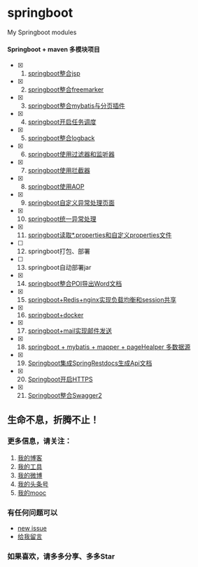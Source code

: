 # springboot
My Springboot modules

#### Springboot + maven 多模块项目

- [x] 1. [springboot整合jsp](https://github.com/zhangyd-c/springboot/tree/master/springboot-jsp)
- [x] 2. [springboot整合freemarker](https://github.com/zhangyd-c/springboot/tree/master/springboot-freemark)
- [x] 3. [springboot整合mybatis与分页插件](https://github.com/zhangyd-c/springboot/tree/master/springboot-mybatis)
- [x] 4. [springboot开启任务调度](https://github.com/zhangyd-c/springboot/tree/master/springboot-schedule)
- [x] 5. [springboot整合logback](https://github.com/zhangyd-c/springboot/tree/master/springboot-logback)
- [x] 6. [springboot使用过滤器和监听器](https://github.com/zhangyd-c/springboot/tree/master/springboot-servlet)
- [x] 7. [springboot使用拦截器](https://github.com/zhangyd-c/springboot/tree/master/springboot-interceptor)  
- [x] 8. [springboot使用AOP](https://github.com/zhangyd-c/springboot/tree/master/springboot-aop)
- [x] 9. [springboot自定义异常处理页面](https://github.com/zhangyd-c/springboot/tree/master/springboot-errorpage)
- [x] 10. [springboot统一异常处理](https://github.com/zhangyd-c/springboot/tree/master/springboot-exception)
- [x] 11. [springboot读取*.properties和自定义properties文件](https://github.com/zhangyd-c/springboot/tree/master/springboot-property)
- [ ] 12. springboot打包、部署
- [ ] 13. springboot自动部署jar
- [x] 14. [springboot整合POI导出Word文档](https://github.com/zhangyd-c/springboot/tree/master/springboot-poi)
- [x] 15. [springboot+Redis+nginx实现负载均衡和session共享](https://github.com/zhangyd-c/springboot/tree/master/springboot-session)
- [x] 16. [springboot+docker](https://github.com/zhangyd-c/springboot/tree/master/springboot-docker)
- [x] 17. [springboot+mail实现邮件发送](https://github.com/zhangyd-c/springboot/tree/master/springboot-mail)
- [x] 18. [springboot + mybatis + mapper + pageHealper 多数据源](https://github.com/zhangyd-c/springboot/tree/master/springboot-multi-datasource)
- [x] 19. [Springboot集成SpringRestdocs生成Api文档](https://github.com/zhangyd-c/springboot/tree/master/springboot-restdocs)
- [x] 20. [Springboot开启HTTPS](https://github.com/zhangyd-c/springboot/tree/master/springboot-ssl)
- [x] 21. [Springboot整合Swagger2](https://github.com/zhangyd-c/springboot/tree/master/springboot-swagger)

## 生命不息，折腾不止！
### 更多信息，请关注：
1. [我的博客](http://www.flyat.cc)
2. [我的工具](http://www.ztool.cc)
3. [我的微博](http://weibo.com/211230415)
4. [我的头条号](http://www.toutiao.com/c/user/3286958681/)
5. [我的mooc](http://www.imooc.com/u/1175248/articles)

### 有任何问题可以
- [new issue](https://github.com/zhangyd-c/springboot/issues)
- [给我留言](http://www.flyat.cc/guestbook)

### 如果喜欢，请多多分享、多多Star
